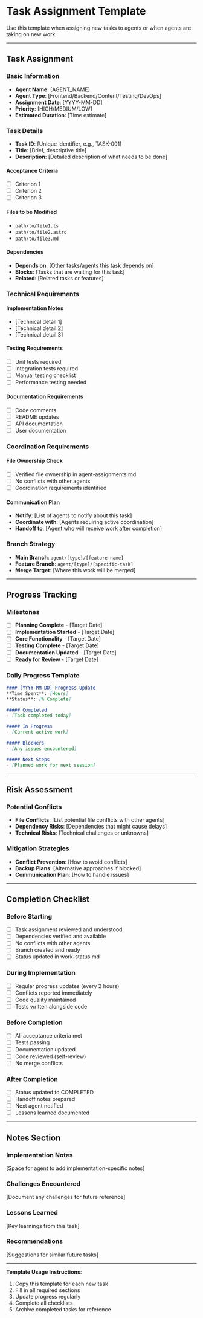 #  Task Assignment Template

Use this template when assigning new tasks to agents or when agents are taking on new work.

---

##  Task Assignment

### Basic Information
- **Agent Name**: [AGENT_NAME]
- **Agent Type**: [Frontend/Backend/Content/Testing/DevOps]
- **Assignment Date**: [YYYY-MM-DD]
- **Priority**: [HIGH/MEDIUM/LOW]
- **Estimated Duration**: [Time estimate]

### Task Details
- **Task ID**: [Unique identifier, e.g., TASK-001]
- **Title**: [Brief, descriptive title]
- **Description**: [Detailed description of what needs to be done]

#### Acceptance Criteria
- [ ] Criterion 1
- [ ] Criterion 2
- [ ] Criterion 3

#### Files to be Modified
- `path/to/file1.ts`
- `path/to/file2.astro`
- `path/to/file3.md`

#### Dependencies
- **Depends on**: [Other tasks/agents this task depends on]
- **Blocks**: [Tasks that are waiting for this task]
- **Related**: [Related tasks or features]

### Technical Requirements

#### Implementation Notes
- [Technical detail 1]
- [Technical detail 2]
- [Technical detail 3]

#### Testing Requirements
- [ ] Unit tests required
- [ ] Integration tests required
- [ ] Manual testing checklist
- [ ] Performance testing needed

#### Documentation Requirements
- [ ] Code comments
- [ ] README updates
- [ ] API documentation
- [ ] User documentation

### Coordination Requirements

#### File Ownership Check
- [ ] Verified file ownership in agent-assignments.md
- [ ] No conflicts with other agents
- [ ] Coordination requirements identified

#### Communication Plan
- **Notify**: [List of agents to notify about this task]
- **Coordinate with**: [Agents requiring active coordination]
- **Handoff to**: [Agent who will receive work after completion]

### Branch Strategy
- **Main Branch**: `agent/[type]/[feature-name]`
- **Feature Branch**: `agent/[type]/[specific-task]`
- **Merge Target**: [Where this work will be merged]

---

##  Progress Tracking

### Milestones
- [ ] **Planning Complete** - [Target Date]
- [ ] **Implementation Started** - [Target Date]
- [ ] **Core Functionality** - [Target Date]
- [ ] **Testing Complete** - [Target Date]
- [ ] **Documentation Updated** - [Target Date]
- [ ] **Ready for Review** - [Target Date]

### Daily Progress Template
```markdown
#### [YYYY-MM-DD] Progress Update
**Time Spent**: [Hours]
**Status**: [% Complete]

##### Completed
- [Task completed today]

##### In Progress
- [Current active work]

##### Blockers
- [Any issues encountered]

##### Next Steps
- [Planned work for next session]
```

---

##  Risk Assessment

### Potential Conflicts
- **File Conflicts**: [List potential file conflicts with other agents]
- **Dependency Risks**: [Dependencies that might cause delays]
- **Technical Risks**: [Technical challenges or unknowns]

### Mitigation Strategies
- **Conflict Prevention**: [How to avoid conflicts]
- **Backup Plans**: [Alternative approaches if blocked]
- **Communication Plan**: [How to handle issues]

---

##  Completion Checklist

### Before Starting
- [ ] Task assignment reviewed and understood
- [ ] Dependencies verified and available
- [ ] No conflicts with other agents
- [ ] Branch created and ready
- [ ] Status updated in work-status.md

### During Implementation
- [ ] Regular progress updates (every 2 hours)
- [ ] Conflicts reported immediately
- [ ] Code quality maintained
- [ ] Tests written alongside code

### Before Completion
- [ ] All acceptance criteria met
- [ ] Tests passing
- [ ] Documentation updated
- [ ] Code reviewed (self-review)
- [ ] No merge conflicts

### After Completion
- [ ] Status updated to COMPLETED
- [ ] Handoff notes prepared
- [ ] Next agent notified
- [ ] Lessons learned documented

---

##  Notes Section

### Implementation Notes
[Space for agent to add implementation-specific notes]

### Challenges Encountered
[Document any challenges for future reference]

### Lessons Learned
[Key learnings from this task]

### Recommendations
[Suggestions for similar future tasks]

---

**Template Usage Instructions**:
1. Copy this template for each new task
2. Fill in all required sections
3. Update progress regularly
4. Complete all checklists
5. Archive completed tasks for reference
